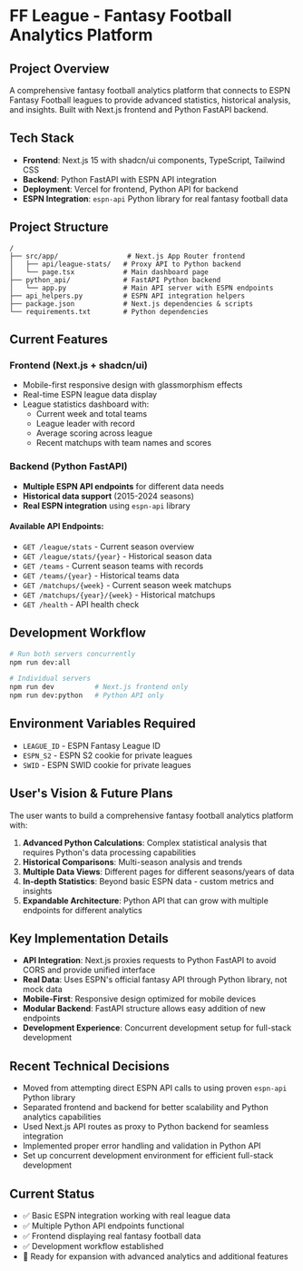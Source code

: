 # FF League - Fantasy Football Analytics Platform

## Project Overview
A comprehensive fantasy football analytics platform that connects to ESPN Fantasy Football leagues to provide advanced statistics, historical analysis, and insights. Built with Next.js frontend and Python FastAPI backend.

## Tech Stack
- **Frontend**: Next.js 15 with shadcn/ui components, TypeScript, Tailwind CSS
- **Backend**: Python FastAPI with ESPN API integration
- **Deployment**: Vercel for frontend, Python API for backend
- **ESPN Integration**: `espn-api` Python library for real fantasy football data

## Project Structure
```
/
├── src/app/                 # Next.js App Router frontend
│   ├── api/league-stats/   # Proxy API to Python backend
│   └── page.tsx            # Main dashboard page
├── python_api/             # FastAPI Python backend
│   └── app.py              # Main API server with ESPN endpoints
├── api_helpers.py          # ESPN API integration helpers
├── package.json            # Next.js dependencies & scripts
└── requirements.txt        # Python dependencies
```

## Current Features
### Frontend (Next.js + shadcn/ui)
- Mobile-first responsive design with glassmorphism effects
- Real-time ESPN league data display
- League statistics dashboard with:
  - Current week and total teams
  - League leader with record
  - Average scoring across league
  - Recent matchups with team names and scores

### Backend (Python FastAPI)
- **Multiple ESPN API endpoints** for different data needs
- **Historical data support** (2015-2024 seasons)
- **Real ESPN integration** using `espn-api` library

#### Available API Endpoints:
- `GET /league/stats` - Current season overview
- `GET /league/stats/{year}` - Historical season data
- `GET /teams` - Current season teams with records
- `GET /teams/{year}` - Historical teams data
- `GET /matchups/{week}` - Current season week matchups
- `GET /matchups/{year}/{week}` - Historical matchups
- `GET /health` - API health check

## Development Workflow
```bash
# Run both servers concurrently
npm run dev:all

# Individual servers
npm run dev          # Next.js frontend only
npm run dev:python   # Python API only
```

## Environment Variables Required
- `LEAGUE_ID` - ESPN Fantasy League ID
- `ESPN_S2` - ESPN S2 cookie for private leagues
- `SWID` - ESPN SWID cookie for private leagues

## User's Vision & Future Plans
The user wants to build a comprehensive fantasy football analytics platform with:

1. **Advanced Python Calculations**: Complex statistical analysis that requires Python's data processing capabilities
2. **Historical Comparisons**: Multi-season analysis and trends
3. **Multiple Data Views**: Different pages for different seasons/years of data
4. **In-depth Statistics**: Beyond basic ESPN data - custom metrics and insights
5. **Expandable Architecture**: Python API that can grow with multiple endpoints for different analytics

## Key Implementation Details
- **API Integration**: Next.js proxies requests to Python FastAPI to avoid CORS and provide unified interface
- **Real Data**: Uses ESPN's official fantasy API through Python library, not mock data
- **Mobile-First**: Responsive design optimized for mobile devices
- **Modular Backend**: FastAPI structure allows easy addition of new endpoints
- **Development Experience**: Concurrent development setup for full-stack development

## Recent Technical Decisions
- Moved from attempting direct ESPN API calls to using proven `espn-api` Python library
- Separated frontend and backend for better scalability and Python analytics capabilities
- Used Next.js API routes as proxy to Python backend for seamless integration
- Implemented proper error handling and validation in Python API
- Set up concurrent development environment for efficient full-stack development

## Current Status
- ✅ Basic ESPN integration working with real league data
- ✅ Multiple Python API endpoints functional
- ✅ Frontend displaying real fantasy football data
- ✅ Development workflow established
- 🚧 Ready for expansion with advanced analytics and additional features